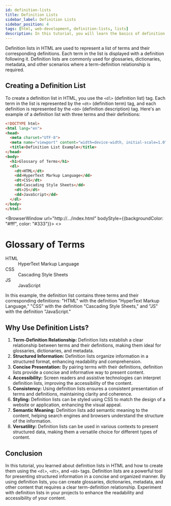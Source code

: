 ```yaml
---
id: definition-lists
title: Definition Lists
sidebar_label: Definition Lists
sidebar_position: 4
tags: [html, web-development, definition-lists, lists]
description: In this tutorial, you will learn the basics of definition lists in HTML. We will cover what they are, common use cases, examples and you'll also get to see what they look like in real code.
---
```


Definition lists in HTML are used to represent a list of terms and their corresponding definitions. Each term in the list is displayed with a definition following it. Definition lists are commonly used for glossaries, dictionaries, metadata, and other scenarios where a term-definition relationship is required.

<AdsComponent />

## Creating a Definition List

To create a definition list in HTML, you use the `<dl>` (definition list) tag. Each term in the list is represented by the `<dt>` (definition term) tag, and each definition is represented by the `<dd>` (definition description) tag. Here's an example of a definition list with three terms and their definitions:

```html title="index.html"
<!DOCTYPE html>
<html lang="en">
<head>
  <meta charset="UTF-8">
  <meta name="viewport" content="width=device-width, initial-scale=1.0">
  <title>Definition List Example</title>
</head>
<body>
  <h1>Glossary of Terms</h1>
  <dl>
    <dt>HTML</dt>
    <dd>HyperText Markup Language</dd>
    <dt>CSS</dt>
    <dd>Cascading Style Sheets</dd>
    <dt>JS</dt>
    <dd>JavaScript</dd>
  </dl>
</body>
</html>
```

<BrowserWindow url="http://.../index.html" bodyStyle={{backgroundColor: "#fff", color: "#333"}}>
<>
  <h1>Glossary of Terms</h1>
  <dl>
    <dt>HTML</dt>
    <dd>HyperText Markup Language</dd>
    <dt>CSS</dt>
    <dd>Cascading Style Sheets</dd>
    <dt>JS</dt>
    <dd>JavaScript</dd>
  </dl>
</>
</BrowserWindow>

In this example, the definition list contains three terms and their corresponding definitions: "HTML" with the definition "HyperText Markup Language," "CSS" with the definition "Cascading Style Sheets," and "JS" with the definition "JavaScript."

<AdsComponent />

## Why Use Definition Lists?

1. **Term-Definition Relationship:** Definition lists establish a clear relationship between terms and their definitions, making them ideal for glossaries, dictionaries, and metadata.
2. **Structured Information:** Definition lists organize information in a structured format, enhancing readability and comprehension.
3. **Concise Presentation:** By pairing terms with their definitions, definition lists provide a concise and informative way to present content.
4. **Accessibility:** Screen readers and assistive technologies can interpret definition lists, improving the accessibility of the content.
5. **Consistency:** Using definition lists ensures a consistent presentation of terms and definitions, maintaining clarity and coherence.
6. **Styling:** Definition lists can be styled using CSS to match the design of a website or application, enhancing the visual appeal.
7. **Semantic Meaning:** Definition lists add semantic meaning to the content, helping search engines and browsers understand the structure of the information.
8. **Versatility:** Definition lists can be used in various contexts to present structured data, making them a versatile choice for different types of content.

## Conclusion

In this tutorial, you learned about definition lists in HTML and how to create them using the `<dl>`, `<dt>`, and `<dd>` tags. Definition lists are a powerful tool for presenting structured information in a concise and organized manner. By using definition lists, you can create glossaries, dictionaries, metadata, and other content that requires a clear term-definition relationship. Experiment with definition lists in your projects to enhance the readability and accessibility of your content.